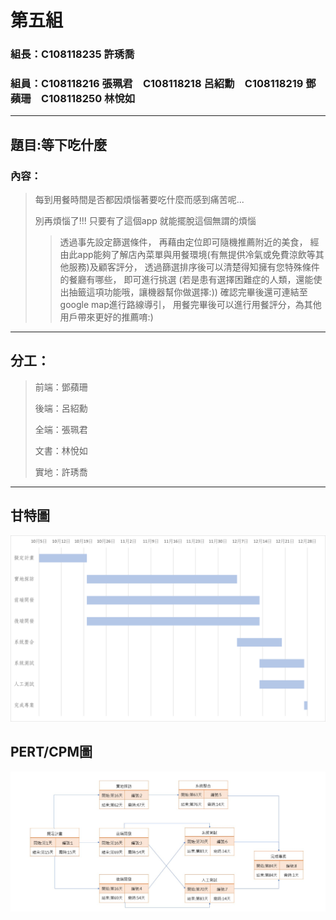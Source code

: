 # 第五組
### 組長：C108118235 許琇喬  
### 組員：C108118216 張珮君　C108118218 呂紹勳　C108118219 鄧蘋珊　C108118250 林悅如  
***
## 題目:等下吃什麼
### 內容：
>每到用餐時間是否都因煩惱著要吃什麼而感到痛苦呢...
>
>別再煩惱了!!!
>只要有了這個app 就能擺脫這個無謂的煩惱
>
>>透過事先設定篩選條件，
再藉由定位即可隨機推薦附近的美食，
經由此app能夠了解店內菜單與用餐環境(有無提供冷氣或免費涼飲等其他服務)及顧客評分，
透過篩選排序後可以清楚得知擁有您特殊條件的餐廳有哪些，
即可進行挑選
(若是患有選擇困難症的人類，還能使出抽籤這項功能哦，讓機器幫你做選擇:))
確認完畢後還可連結至google map進行路線導引，
用餐完畢後可以進行用餐評分，為其他用戶帶來更好的推薦唷:)

***
## 分工：
>前端：鄧蘋珊
>
>後端：呂紹勳
>
>全端：張珮君
>
>文書：林悅如
>
>實地：許琇喬

***
## 甘特圖
![fig](gentt.png "gentt")
## PERT/CPM圖
![fig](cpm.jpg "cpm")
